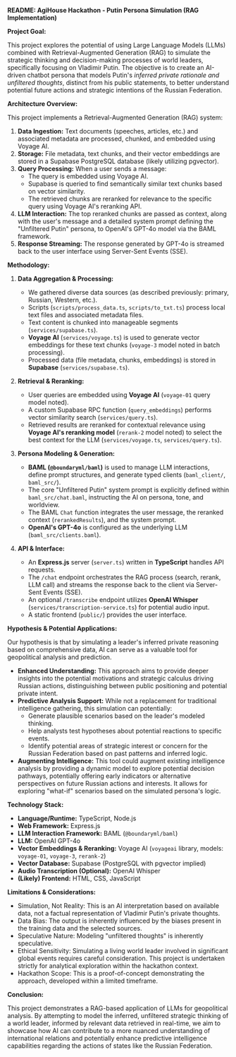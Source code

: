 **README: AgiHouse Hackathon - Putin Persona Simulation (RAG Implementation)**

**Project Goal:**

This project explores the potential of using Large Language Models (LLMs) combined with Retrieval-Augmented Generation (RAG) to simulate the strategic thinking and decision-making processes of world leaders, specifically focusing on Vladimir Putin. The objective is to create an AI-driven chatbot persona that models Putin's *inferred private rationale and unfiltered thoughts*, distinct from his public statements, to better understand potential future actions and strategic intentions of the Russian Federation.

**Architecture Overview:**

This project implements a Retrieval-Augmented Generation (RAG) system:

1.  **Data Ingestion:** Text documents (speeches, articles, etc.) and associated metadata are processed, chunked, and embedded using Voyage AI.
2.  **Storage:** File metadata, text chunks, and their vector embeddings are stored in a Supabase PostgreSQL database (likely utilizing pgvector).
3.  **Query Processing:** When a user sends a message:
    * The query is embedded using Voyage AI.
    * Supabase is queried to find semantically similar text chunks based on vector similarity.
    * The retrieved chunks are reranked for relevance to the specific query using Voyage AI's reranking API.
4.  **LLM Interaction:** The top reranked chunks are passed as context, along with the user's message and a detailed system prompt defining the "Unfiltered Putin" persona, to OpenAI's GPT-4o model via the BAML framework.
5.  **Response Streaming:** The response generated by GPT-4o is streamed back to the user interface using Server-Sent Events (SSE).

**Methodology:**

1.  **Data Aggregation & Processing:**
    * We gathered diverse data sources (as described previously: primary, Russian, Western, etc.).
    * Scripts (`scripts/process_data.ts`, `scripts/to_txt.ts`) process local text files and associated metadata files.
    * Text content is chunked into manageable segments (`services/supabase.ts`).
    * **Voyage AI** (`services/voyage.ts`) is used to generate vector embeddings for these text chunks (`voyage-3` model noted in batch processing).
    * Processed data (file metadata, chunks, embeddings) is stored in **Supabase** (`services/supabase.ts`).

2.  **Retrieval & Reranking:**
    * User queries are embedded using **Voyage AI** (`voyage-01` query model noted).
    * A custom Supabase RPC function (`query_embeddings`) performs vector similarity search (`services/query.ts`).
    * Retrieved results are reranked for contextual relevance using **Voyage AI's reranking model** (`rerank-2` model noted) to select the best context for the LLM (`services/voyage.ts`, `services/query.ts`).

3.  **Persona Modeling & Generation:**
    * **BAML (`@boundaryml/baml`)** is used to manage LLM interactions, define prompt structures, and generate typed clients (`baml_client/`, `baml_src/`).
    * The core "Unfiltered Putin" system prompt is explicitly defined within `baml_src/chat.baml`, instructing the AI on persona, tone, and worldview.
    * The BAML `Chat` function integrates the user message, the reranked context (`rerankedResults`), and the system prompt.
    * **OpenAI's GPT-4o** is configured as the underlying LLM (`baml_src/clients.baml`).

4.  **API & Interface:**
    * An **Express.js** server (`server.ts`) written in **TypeScript** handles API requests.
    * The `/chat` endpoint orchestrates the RAG process (search, rerank, LLM call) and streams the response back to the client via Server-Sent Events (SSE).
    * An optional `/transcribe` endpoint utilizes **OpenAI Whisper** (`services/transcription-service.ts`) for potential audio input.
    * A static frontend (`public/`) provides the user interface.

**Hypothesis & Potential Applications:**

Our hypothesis is that by simulating a leader's inferred private reasoning based on comprehensive data, AI can serve as a valuable tool for geopolitical analysis and prediction.

* **Enhanced Understanding:** This approach aims to provide deeper insights into the potential motivations and strategic calculus driving Russian actions, distinguishing between public positioning and potential private intent.
* **Predictive Analysis Support:** While not a replacement for traditional intelligence gathering, this simulation can potentially:
   * Generate plausible scenarios based on the leader's modeled thinking.
   * Help analysts test hypotheses about potential reactions to specific events.
   * Identify potential areas of strategic interest or concern for the Russian Federation based on past patterns and inferred logic.
* **Augmenting Intelligence:** This tool could augment existing intelligence analysis by providing a dynamic model to explore potential decision pathways, potentially offering early indicators or alternative perspectives on future Russian actions and interests. It allows for exploring "what-if" scenarios based on the simulated persona's logic.

**Technology Stack:**

* **Language/Runtime:** TypeScript, Node.js
* **Web Framework:** Express.js
* **LLM Interaction Framework:** BAML (`@boundaryml/baml`)
* **LLM:** OpenAI GPT-4o
* **Vector Embeddings & Reranking:** Voyage AI (`voyageai` library, models: `voyage-01`, `voyage-3`, `rerank-2`)
* **Vector Database:** Supabase (PostgreSQL with pgvector implied)
* **Audio Transcription (Optional):** OpenAI Whisper
* **(Likely) Frontend:** HTML, CSS, JavaScript

**Limitations & Considerations:**

* Simulation, Not Reality: This is an AI interpretation based on available data, not a factual representation of Vladimir Putin's private thoughts.
* Data Bias: The output is inherently influenced by the biases present in the training data and the selected sources.
* Speculative Nature: Modeling "unfiltered thoughts" is inherently speculative.
* Ethical Sensitivity: Simulating a living world leader involved in significant global events requires careful consideration. This project is undertaken strictly for analytical exploration within the hackathon context.
* Hackathon Scope: This is a proof-of-concept demonstrating the approach, developed within a limited timeframe.

**Conclusion:**

This project demonstrates a RAG-based application of LLMs for geopolitical analysis. By attempting to model the inferred, unfiltered strategic thinking of a world leader, informed by relevant data retrieved in real-time, we aim to showcase how AI can contribute to a more nuanced understanding of international relations and potentially enhance predictive intelligence capabilities regarding the actions of states like the Russian Federation.
